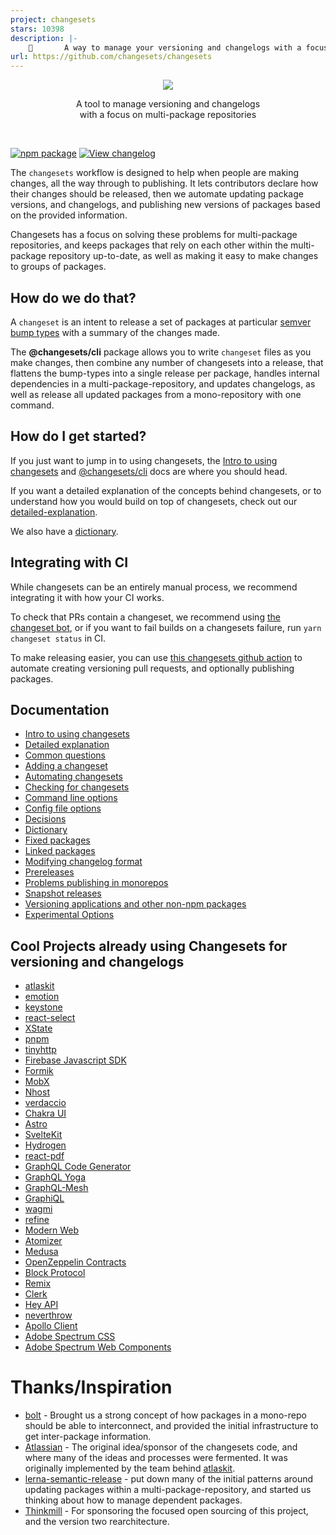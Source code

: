 ```yaml
---
project: changesets
stars: 10398
description: |-
    🦋       A way to manage your versioning and changelogs with a focus on monorepos
url: https://github.com/changesets/changesets
---
```


<p align="center">
  <img src="./assets/images/changesets-banner-light.png" />
</p>

<p align="center">
  A tool to manage versioning and changelogs <br/>
  with a focus on multi-package repositories
</p>
<br/>

[![npm package](https://img.shields.io/npm/v/@changesets/cli?label=%40changesets%2Fcli)](https://npmjs.com/package/@changesets/cli)
[![View changelog](https://img.shields.io/badge/Explore%20Changelog-brightgreen)](./packages/cli/CHANGELOG.md)

The `changesets` workflow is designed to help when people are making changes, all the way through to publishing. It lets contributors declare how their changes should be released, then we automate updating package versions, and changelogs, and publishing new versions of packages based on the provided information.

Changesets has a focus on solving these problems for multi-package repositories, and keeps packages that rely on each other within the multi-package repository up-to-date, as well as making it easy to make changes to groups of packages.

## How do we do that?

A `changeset` is an intent to release a set of packages at particular [semver bump types](https://semver.org/) with a summary of the changes made.

The **@changesets/cli** package allows you to write `changeset` files as you make changes, then combine any number of changesets into a release, that flattens the bump-types into a single release per package, handles internal dependencies in a multi-package-repository, and updates changelogs, as well as release all updated packages from a mono-repository with one command.

## How do I get started?

If you just want to jump in to using changesets, the [Intro to using changesets](./docs/intro-to-using-changesets.md) and [@changesets/cli](./packages/cli/README.md) docs are where you should head.

If you want a detailed explanation of the concepts behind changesets, or to understand how you would build on top
of changesets, check out our [detailed-explanation](./docs/detailed-explanation.md).

We also have a [dictionary](./docs/dictionary.md).

## Integrating with CI

While changesets can be an entirely manual process, we recommend integrating it with how your CI works.

To check that PRs contain a changeset, we recommend using [the changeset bot](https://github.com/apps/changeset-bot), or if you want to fail builds on a changesets failure, run `yarn changeset status` in CI.

To make releasing easier, you can use [this changesets github action](https://github.com/changesets/action) to automate creating versioning pull requests, and optionally publishing packages.

## Documentation

- [Intro to using changesets](./docs/intro-to-using-changesets.md)
- [Detailed explanation](./docs/detailed-explanation.md)
- [Common questions](./docs/common-questions.md)
- [Adding a changeset](./docs/adding-a-changeset.md)
- [Automating changesets](./docs/automating-changesets.md)
- [Checking for changesets](./docs/checking-for-changesets.md)
- [Command line options](./docs/command-line-options.md)
- [Config file options](./docs/config-file-options.md)
- [Decisions](./docs/decisions.md)
- [Dictionary](./docs/dictionary.md)
- [Fixed packages](./docs/fixed-packages.md)
- [Linked packages](./docs/linked-packages.md)
- [Modifying changelog format](./docs/modifying-changelog-format.md)
- [Prereleases](./docs/prereleases.md)
- [Problems publishing in monorepos](./docs/problems-publishing-in-monorepos.md)
- [Snapshot releases](./docs/snapshot-releases.md)
- [Versioning applications and other non-npm packages](./docs/versioning-apps.md)
- [Experimental Options](./docs/experimental-options.md)

## Cool Projects already using Changesets for versioning and changelogs

- [atlaskit](https://atlaskit.atlassian.com)
- [emotion](https://emotion.sh/docs/introduction)
- [keystone](https://keystonejs.com)
- [react-select](https://react-select.com/home)
- [XState](https://xstate.js.org)
- [pnpm](https://pnpm.io)
- [tinyhttp](https://github.com/talentlessguy/tinyhttp)
- [Firebase Javascript SDK](https://github.com/firebase/firebase-js-sdk)
- [Formik](https://github.com/jaredpalmer/formik)
- [MobX](https://github.com/mobxjs/mobx)
- [Nhost](https://github.com/nhost/nhost)
- [verdaccio](https://verdaccio.org)
- [Chakra UI](https://chakra-ui.com)
- [Astro](https://astro.build)
- [SvelteKit](https://kit.svelte.dev)
- [Hydrogen](https://hydrogen.shopify.dev)
- [react-pdf](https://github.com/diegomura/react-pdf)
- [GraphQL Code Generator](https://github.com/dotansimha/graphql-code-generator)
- [GraphQL Yoga](https://github.com/dotansimha/graphql-yoga)
- [GraphQL-Mesh](https://github.com/Urigo/graphql-mesh)
- [GraphiQL](https://github.com/graphql/graphiql)
- [wagmi](https://github.com/wagmi-dev/wagmi)
- [refine](https://github.com/pankod/refine)
- [Modern Web](https://modern-web.dev)
- [Atomizer](https://github.com/acss-io/atomizer)
- [Medusa](https://github.com/medusajs/medusa)
- [OpenZeppelin Contracts](https://github.com/OpenZeppelin/openzeppelin-contracts)
- [Block Protocol](https://github.com/blockprotocol/blockprotocol)
- [Remix](https://remix.run/)
- [Clerk](https://github.com/clerk/javascript)
- [Hey API](https://github.com/hey-api/openapi-ts)
- [neverthrow](https://github.com/supermacro/neverthrow)
- [Apollo Client](https://github.com/apollographql/apollo-client)
- [Adobe Spectrum CSS](https://github.com/adobe/spectrum-css)
- [Adobe Spectrum Web Components](https://github.com/adobe/spectrum-web-components)

<!-- NOTE: we currently only accept new entries with at least 1000 GitHub stars -->

# Thanks/Inspiration

- [bolt](https://github.com/boltpkg/bolt) - Brought us a strong concept of how packages in a mono-repo should be able to interconnect, and provided the initial infrastructure to get inter-package information.
- [Atlassian](https://www.atlassian.com/) - The original idea/sponsor of the changesets code, and where many of the ideas and processes were fermented. It was originally implemented by the team behind [atlaskit](https://atlaskit.atlassian.com).
- [lerna-semantic-release](https://github.com/atlassian/lerna-semantic-release) - put down many of the initial patterns around updating packages within a multi-package-repository, and started us thinking about how to manage dependent packages.
- [Thinkmill](https://www.thinkmill.com.au) - For sponsoring the focused open sourcing of this project, and the version two rearchitecture.

